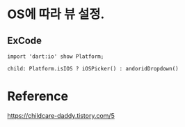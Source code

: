 # OS에 따라 뷰 설정.

## ExCode

~~~
import 'dart:io' show Platform;

child: Platform.isIOS ? iOSPicker() : andoridDropdown()
~~~

# Reference
https://childcare-daddy.tistory.com/5  
